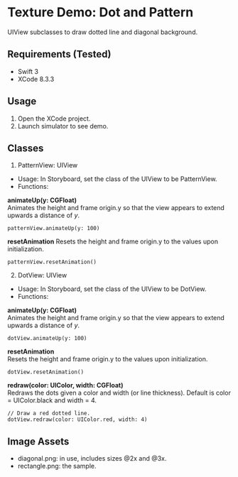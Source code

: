 Texture Demo: Dot and Pattern
===============================================
UIView subclasses to draw dotted line and diagonal background.

Requirements (Tested)
-----------------------------------------------
* Swift 3
* XCode 8.3.3

Usage
-----------------------------------------------
1. Open the XCode project.
2. Launch simulator to see demo.

Classes
-----------------------------------------------
1. PatternView: UIView
  * Usage: In Storyboard, set the class of the UIView to be PatternView.
  * Functions:

   **animateUp(y: CGFloat)**  
   Animates the height and frame origin.y so that the view appears to extend upwards a distance of *y*.
   ```
   patternView.animateUp(y: 100) 
   ```

   **resetAnimation**
   Resets the height and frame origin.y to the values upon initialization.
   ```
   patternView.resetAnimation() 
   ```

2. DotView: UIView
  * Usage: In Storyboard, set the class of the UIView to be DotView.
  * Functions:

  **animateUp(y: CGFloat)**  
  Animates the height and frame origin.y so that the view appears to extend upwards a distance of *y*.
  ```
  dotView.animateUp(y: 100) 
  ```

  **resetAnimation**  
  Resets the height and frame origin.y to the values upon initialization.
  ```
  dotView.resetAnimation()
  ```
  **redraw(color: UIColor, width: CGFloat)**  
  Redraws the dots given a color and width (or line thickness). Default is color = UIColor.black and width = 4.
  ```
  // Draw a red dotted line.
  dotView.redraw(color: UIColor.red, width: 4)
  ```

Image Assets
-----------------------------------------------
* diagonal.png: in use, includes sizes @2x and @3x.
* rectangle.png: the sample.

